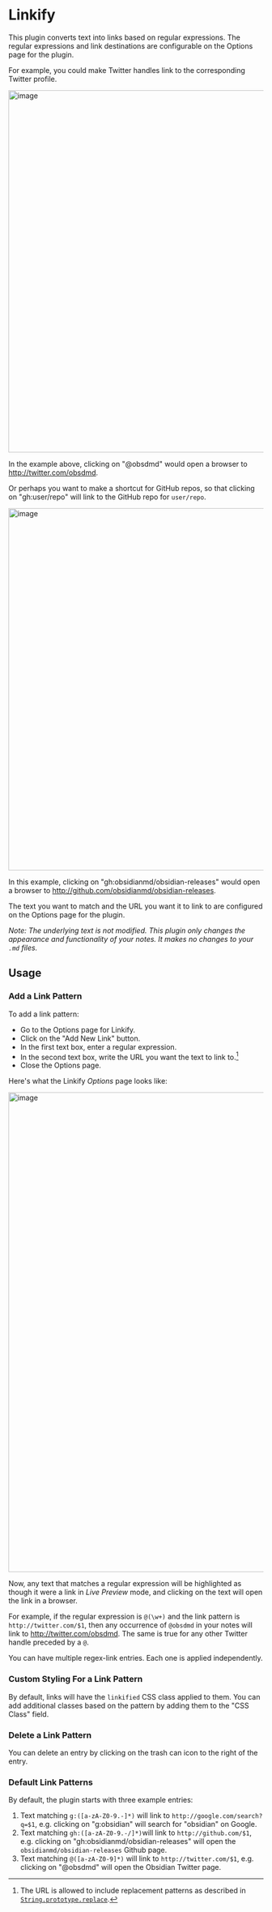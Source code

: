 # Linkify
This plugin converts text into links based on regular expressions. The regular expressions and link destinations are configurable on the Options page for the plugin.

For example, you could make Twitter handles link to the corresponding Twitter profile.

<img width="715" alt="image" src="https://user-images.githubusercontent.com/37097379/171934159-a8b2b751-1b6b-4b2d-944b-939f3e56d41b.png">

In the example above, clicking on "@obsdmd" would open a browser to http://twitter.com/obsdmd.

Or perhaps you want to make a shortcut for GitHub repos, so that clicking on "gh:user/repo" will link to the GitHub repo for `user/repo`.

<img width="715" alt="image" src="https://user-images.githubusercontent.com/37097379/171542746-de76396e-c31f-41f4-a155-7510688379b5.png">

In this example, clicking on "gh:obsidianmd/obsidian-releases" would open a browser to http://github.com/obsidianmd/obsidian-releases.

The text you want to match and the URL you want it to link to are configured on the Options page for the plugin.

_Note: The underlying text is not modified. This plugin only changes the appearance and functionality of your notes. It makes no changes to your `.md` files._

## Usage
### Add a Link Pattern
To add a link pattern:
- Go to the Options page for Linkify.
- Click on the "Add New Link" button.
- In the first text box, enter a regular expression.
- In the second text box, write the URL you want the text to link to.[^1]
- Close the Options page.

[^1]: The URL is allowed to include replacement patterns as described in [`String.prototype.replace`](https://developer.mozilla.org/en-US/docs/Web/JavaScript/Reference/Global_Objects/String/replace#specifying_a_string_as_a_parameter).

Here's what the Linkify *Options* page looks like:

<img width="947" alt="image" src="https://user-images.githubusercontent.com/37097379/174934488-bc067504-4844-4697-9099-08c6f61378c5.png">

Now, any text that matches a regular expression will be highlighted as though it were a link in *Live Preview* mode, and clicking on the text will open the link in a browser.

For example, if the regular expression is `@(\w+)` and the link pattern is `http://twitter.com/$1`, then any occurrence of `@obsdmd` in your notes will link to http://twitter.com/obsdmd. The same is true for any other Twitter handle preceded by a `@`.

You can have multiple regex-link entries. Each one is applied independently.

### Custom Styling For a Link Pattern
By default, links will have the `linkified` CSS class applied to them. You can add additional classes based on the pattern by adding them to the "CSS Class" field.

### Delete a Link Pattern
You can delete an entry by clicking on the trash can icon to the right of the entry.

### Default Link Patterns
By default, the plugin starts with three example entries:

1. Text matching `g:([a-zA-Z0-9.-]*)` will link to `http://google.com/search?q=$1`, e.g. clicking on "g:obsidian" will search for "obsidian" on Google.
2. Text matching `gh:([a-zA-Z0-9.-/]*)`will link to `http://github.com/$1`, e.g. clicking on "gh:obsidianmd/obsidian-releases" will open the `obsidianmd/obsidian-releases` Github page.
3. Text matching `@([a-zA-Z0-9]*)` will link to `http://twitter.com/$1`, e.g. clicking on "@obsdmd" will open the Obsidian Twitter page.
